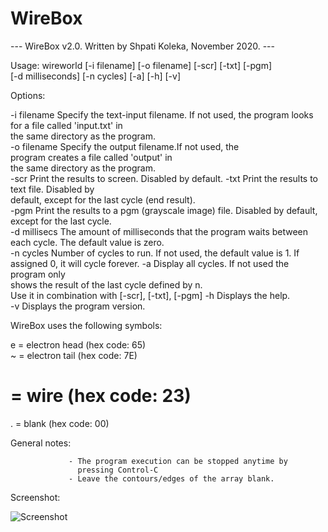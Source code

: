 # WireBox

 --- WireBox v2.0. Written by Shpati Koleka, November 2020. --- 

Usage: wireworld [-i filename] [-o filename] [-scr] [-txt] [-pgm]  
                 [-d milliseconds] [-n cycles] [-a] [-h] [-v] 
                                                                   
Options:                                                           
                                                                   
  -i filename    Specify the text-input filename. If not used, the 
                 program looks for a file called 'input.txt' in    
                 the same directory as the program.                
  -o filename    Specify the output filename.If not used, the      
                 program creates a file called 'output' in         
                 the same directory as the program.                
  -scr           Print the results to screen. Disabled by default. 
  -txt           Print the results to text file. Disabled by       
                 default, except for the last cycle (end result).  
  -pgm           Print the results to a pgm (grayscale image) file.
                 Disabled by default, except for the last cycle.   
  -d millisecs   The amount of milliseconds that the program waits 
                 between each cycle. The default value is zero.    
  -n cycles      Number of cycles to run. If not used, the default 
                 value is 1. If assigned 0, it will cycle forever. 
  -a             Display all cycles. If not used the program only  
                 shows the result of the last cycle defined by n.  
                 Use it in combination with [-scr], [-txt], [-pgm] 
  -h             Displays the help.                                
  -v             Displays the program version.                     
                                                                   
WireBox uses the following symbols:                                
                                                                   
 e = electron head   (hex code: 65)                                
 ~ = electron tail   (hex code: 7E)                                
 # = wire            (hex code: 23)                                
 . = blank           (hex code: 00)                                
                                                                   
General notes:                                                     
                                                                   
                 - The program execution can be stopped anytime by 
                   pressing Control-C                              
                 - Leave the contours/edges of the array blank.    
 
 Screenshot: 

![Screenshot](output_1.pgm)                                        
